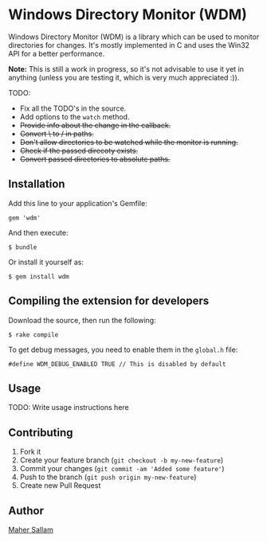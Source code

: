 # Windows Directory Monitor (WDM)

Windows Directory Monitor (WDM) is a library which can be used to monitor directories for changes.
It's mostly implemented in C and uses the Win32 API for a better performance.

**Note:** This is still a work in progress, so it's not advisable to use
it yet in anything (unless you are testing it, which is very much appreciated :)).

TODO:

- Fix all the TODO's in the source.
- Add options to the `watch` method.
- ~~Provide info about the change in the callback.~~
- ~~Convert \ to / in paths.~~
- ~~Don't allow directories to be watched while the monitor is running.~~
- ~~Check if the passed direcoty exists.~~
- ~~Convert passed directories to absolute paths.~~

## Installation

Add this line to your application's Gemfile:

    gem 'wdm'

And then execute:

    $ bundle

Or install it yourself as:

    $ gem install wdm

## Compiling the extension for developers

Download the source, then run the following:

	$ rake compile

To get debug messages, you need to enable them in the `global.h` file:

	#define WDM_DEBUG_ENABLED TRUE // This is disabled by default

## Usage

TODO: Write usage instructions here

## Contributing

1. Fork it
2. Create your feature branch (`git checkout -b my-new-feature`)
3. Commit your changes (`git commit -am 'Added some feature'`)
4. Push to the branch (`git push origin my-new-feature`)
5. Create new Pull Request

## Author

[Maher Sallam](https://github.com/Maher4Ever)